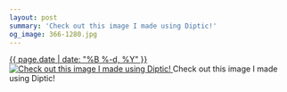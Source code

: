 ```yaml
---
layout: post
summary: 'Check out this image I made using Diptic!'
og_image: 366-1280.jpg
---
```


<p>
 <time>
  <a href="/366">
   {{ page.date | date: "%B %-d, %Y" }}
  </a>
 </time>
 <a href="/366">
  <img alt="Check out this image I made using Diptic!" data-taken="8/28/2014" sizes="(min-width: 700px) 50vw, calc(100vw - 2rem)" src="{{ site.assets_url }}/366-640.jpg" srcset="{{ site.assets_url }}/366-1280.jpg 1280w, {{ site.assets_url }}/366-960.jpg 960w, {{ site.assets_url }}/366-640.jpg 640w, {{ site.assets_url }}/366-320.jpg 320w"/>
 </a>
 <span>
  Check out this image I made using Diptic!
 </span>
</p>
